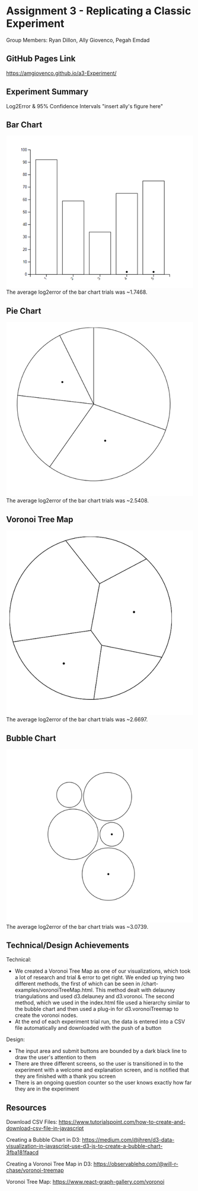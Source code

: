 Assignment 3 - Replicating a Classic Experiment  
===
Group Members: Ryan Dillon, Ally Giovenco, Pegah Emdad

GitHub Pages Link
---
https://amgiovenco.github.io/a3-Experiment/

Experiment Summary
---
Log2Error & 95% Confidence Intervals
"insert ally's figure here"

## Bar Chart
![bar chart](img/barchart_example.png)
The average log2error of the bar chart trials was ~1.7468.

## Pie Chart
![pie chart](img/piechart_example.png)
The average log2error of the bar chart trials was ~2.5408.

## Voronoi Tree Map
![voronoi tree map](img/voronoitreemap_example.png)
The average log2error of the bar chart trials was ~2.6697.

## Bubble Chart
![bubble chart](img/bubblechart_example.png)
The average log2error of the bar chart trials was ~3.0739.

Technical/Design Achievements
---
Technical:
- We created a Voronoi Tree Map as one of our visualizations, which took a lot of research and trial & error to get right. We ended up trying two different methods, the first of which can be seen in /chart-examples/voronoiTreeMap.html. This method dealt with delauney triangulations and used d3.delauney and d3.voronoi. The second method, which we used in the index.html file used a hierarchy similar to the bubble chart and then used a plug-in for d3.voronoiTreemap to create the voronoi nodes.
- At the end of each experiment trial run, the data is entered into a CSV file automatically and downloaded with the push of a button

Design:
- The input area and submit buttons are bounded by a dark black line to draw the user's attention to them
- There are three different screens, so the user is transitioned in to the experiment with a welcome and explanation screen, and is notified that they are finished with a thank you screen
- There is an ongoing question counter so the user knows exactly how far they are in the experiment

Resources
---
Download CSV Files: https://www.tutorialspoint.com/how-to-create-and-download-csv-file-in-javascript

Creating a Bubble Chart in D3: https://medium.com/@jhren/d3-data-visualization-in-javascript-use-d3-js-to-create-a-bubble-chart-3fba181faacd 

Creating a Voronoi Tree Map in D3: https://observablehq.com/@will-r-chase/voronoi-treemap

Voronoi Tree Map: https://www.react-graph-gallery.com/voronoi 
